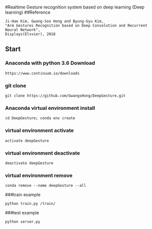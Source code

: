 #Realtime Gesture recognition system based on deep learning (Deep learning) 
##Reference
````
Ji-Hae Kim, Gwang-Soo Hong and Byung-Gyu Kim, 
"Arm Gestures Recognition based on Deep Convolution and Recurrent Neural Network", 
Displays(Elsvier), 2018
````
## Start
### Anaconda with python 3.6 Download
````
https://www.continuum.io/downloads
````

### git clone
````
git clone https://github.com/GwangsHong/DeepGesture.git
````

### Anaconda virtual environment install
````
cd DeepGesture; conda env create
````
### virtual environment activate
````
activate deepGesture
````

### virtual environment deactivate
````
deactivate deepGesture
````

### virtual environment remove
````
conda remove --name deepGesture --all
````

###train example
````
python train.py /train/
````
###test example
````
python server.py
````